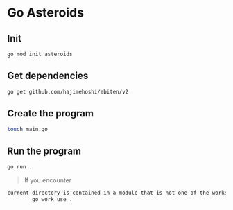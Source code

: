 # Go Asteroids

## Init

```sh
go mod init asteroids
```

## Get dependencies

```sh
go get github.com/hajimehoshi/ebiten/v2
```

## Create the program

```sh
touch main.go
```

## Run the program

```sh
go run .
```

> If you encounter

```sh
current directory is contained in a module that is not one of the workspace modules listed in go.work. You can add the module to the workspace using:
        go work use .
```
